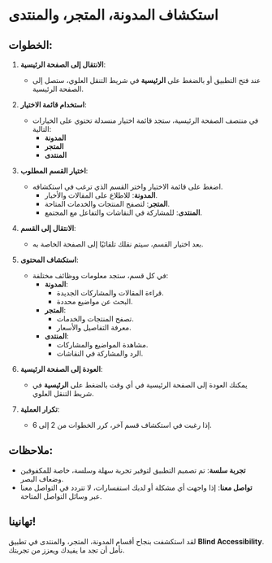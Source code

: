 # استكشاف المدونة، المتجر، والمنتدى

## الخطوات:

1. **الانتقال إلى الصفحة الرئيسية**:

   - عند فتح التطبيق أو بالضغط على **الرئيسية** في شريط التنقل العلوي، ستصل إلى الصفحة الرئيسية.

2. **استخدام قائمة الاختيار**:

   - في منتصف الصفحة الرئيسية، ستجد قائمة اختيار منسدلة تحتوي على الخيارات التالية:
     - **المدونة**
     - **المتجر**
     - **المنتدى**

3. **اختيار القسم المطلوب**:

   - اضغط على قائمة الاختيار واختر القسم الذي ترغب في استكشافه.
     - **المدونة**: للاطلاع على المقالات والأخبار.
     - **المتجر**: لتصفح المنتجات والخدمات المتاحة.
     - **المنتدى**: للمشاركة في النقاشات والتفاعل مع المجتمع.

4. **الانتقال إلى القسم**:

   - بعد اختيار القسم، سيتم نقلك تلقائيًا إلى الصفحة الخاصة به.

5. **استكشاف المحتوى**:

   - في كل قسم، ستجد معلومات ووظائف مختلفة:
     - **المدونة**:
       - قراءة المقالات والمشاركات الجديدة.
       - البحث عن مواضيع محددة.
     - **المتجر**:
       - تصفح المنتجات والخدمات.
       - معرفة التفاصيل والأسعار.
     - **المنتدى**:
       - مشاهدة المواضيع والمشاركات.
       - الرد والمشاركة في النقاشات.

6. **العودة إلى الصفحة الرئيسية**:

   - يمكنك العودة إلى الصفحة الرئيسية في أي وقت بالضغط على **الرئيسية** في شريط التنقل العلوي.

7. **تكرار العملية**:

   - إذا رغبت في استكشاف قسم آخر، كرر الخطوات من 2 إلى 6.

## ملاحظات:

- **تجربة سلسة**: تم تصميم التطبيق لتوفير تجربة سهلة وسلسة، خاصة للمكفوفين وضعاف البصر.
- **تواصل معنا**: إذا واجهت أي مشكلة أو لديك استفسارات، لا تتردد في التواصل معنا عبر وسائل التواصل المتاحة.

## تهانينا!

لقد استكشفت بنجاح أقسام المدونة، المتجر، والمنتدى في تطبيق **Blind Accessibility**. نأمل أن تجد ما يفيدك ويعزز من تجربتك.